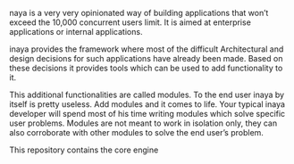 naya is a very very opinionated way of building applications that won’t exceed the 10,000 concurrent users limit. It is aimed at enterprise applications or internal applications.

inaya provides the framework where most of the difficult Architectural and design decisions for such applications have already been made. Based on these decisions it provides tools which can be used to add functionality to it. 

This additional functionalities are called modules. To the end user inaya by itself is pretty useless. Add modules and it comes to life. Your typical inaya developer will spend most of his time writing modules which solve specific user problems. Modules are not meant to work in isolation only, they can also corroborate with other modules to solve the end user’s problem.

This repository contains the core engine